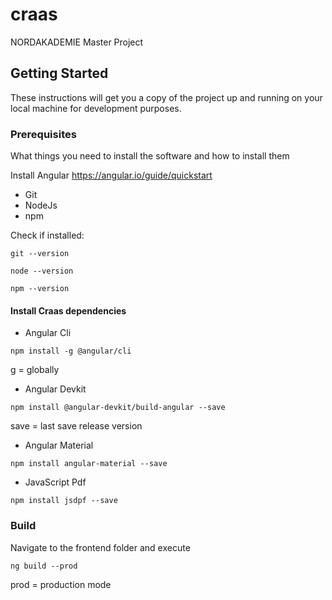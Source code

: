 # craas
NORDAKADEMIE Master Project

## Getting Started

These instructions will get you a copy of the project up and running on your local machine for development purposes.

### Prerequisites

What things you need to install the software and how to install them

Install Angular https://angular.io/guide/quickstart
* Git
* NodeJs
* npm

Check if installed:

```
git --version
```
```
node --version
```
```
npm --version
```

#### Install Craas dependencies
* Angular Cli 
```
npm install -g @angular/cli
```
g = globally

* Angular Devkit
```
npm install @angular-devkit/build-angular --save
```
save = last save release version

* Angular Material
```
npm install angular-material --save
```

* JavaScript Pdf
```
npm install jsdpf --save
```
### Build

Navigate to the frontend folder and execute

```
ng build --prod
```
prod = production mode
